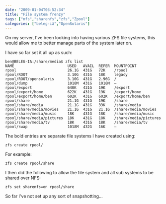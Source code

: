 ```yaml
---
date: "2009-01-04T03:52:34"
title: "File system frenzy"
tags: ["nfs","sharenfs","zfs","Zpool"]
categories: ["beleg-iâ","OpenSolaris"]
---
```


On my server, I've been looking into having various ZFS file systems, this would allow me to better manage parts of the system later on.

I have so far set it all up as such:

```
ben@BELEG-IA:/share/media$ zfs list
NAME                        USED   AVAIL  REFER  MOUNTPOINT
rpool                       26.1G  431G   72K    /rpool
rpool/ROOT                  3.10G  431G   18K    legacy
rpool/ROOT/opensolaris      3.10G  431G   2.96G  /
rpool/dump                  1018M  431G   1018M  –
rpool/export                640K   431G   19K    /export
rpool/export/home           622K   431G   19K    /export/home
rpool/export/home/ben       602K   431G   602K   /export/home/ben
rpool/share                 21.1G  431G   19K    /share
rpool/share/media           21.1G  431G   33K    /share/media
rpool/share/media/movies    21.1G  431G   21.1G  /share/media/movies
rpool/share/media/music     18K    431G   18K    /share/media/music
rpool/share/media/pictures  18K    431G   18K    /share/media/pictures
rpool/share/media/tv        18K    431G   18K    /share/media/tv
rpool/swap                  1018M  432G   16K    –
```

The bold entries are separate file systems I have created using:

```
zfs create rpool/
```

For example:
```
zfs create rpool/share
```

I then did the following to allow the file system and all sub systems to be shared over NFS:
```
zfs set sharenfs=on rpool/share
```

So far I've not set up any sort of snapshotting...
